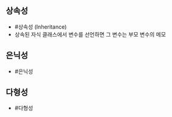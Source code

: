 ## 상속성
- #상속성 (Inheritance)
- 상속된 자식 클래스에서 변수를 선언하면 그 변수는 부모 변수의 메모
















## 은닉성
- #은닉성



## 다형성
- #다형성